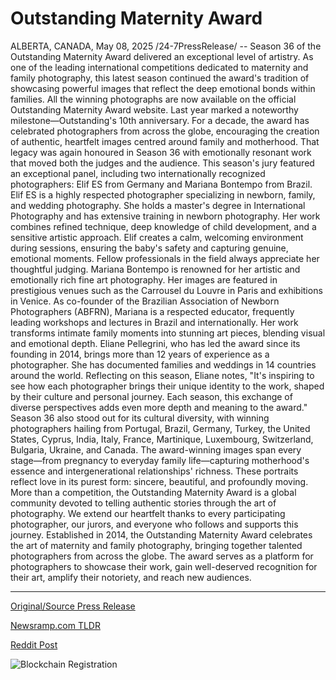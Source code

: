 # Outstanding Maternity Award

ALBERTA, CANADA, May 08, 2025 /24-7PressRelease/ -- Season 36 of the Outstanding Maternity Award delivered an exceptional level of artistry. As one of the leading international competitions dedicated to maternity and family photography, this latest season continued the award's tradition of showcasing powerful images that reflect the deep emotional bonds within families. All the winning photographs are now available on the official Outstanding Maternity Award website.  Last year marked a noteworthy milestone—Outstanding's 10th anniversary. For a decade, the award has celebrated photographers from across the globe, encouraging the creation of authentic, heartfelt images centred around family and motherhood.  That legacy was again honoured in Season 36 with emotionally resonant work that moved both the judges and the audience. This season's jury featured an exceptional panel, including two internationally recognized photographers: Elif ES from Germany and Mariana Bontempo from Brazil.  Elif ES is a highly respected photographer specializing in newborn, family, and wedding photography. She holds a master's degree in International Photography and has extensive training in newborn photography. Her work combines refined technique, deep knowledge of child development, and a sensitive artistic approach. Elif creates a calm, welcoming environment during sessions, ensuring the baby's safety and capturing genuine, emotional moments. Fellow professionals in the field always appreciate her thoughtful judging.  Mariana Bontempo is renowned for her artistic and emotionally rich fine art photography. Her images are featured in prestigious venues such as the Carrousel du Louvre in Paris and exhibitions in Venice. As co-founder of the Brazilian Association of Newborn Photographers (ABFRN), Mariana is a respected educator, frequently leading workshops and lectures in Brazil and internationally. Her work transforms intimate family moments into stunning art pieces, blending visual and emotional depth.  Eliane Pellegrini, who has led the award since its founding in 2014, brings more than 12 years of experience as a photographer. She has documented families and weddings in 14 countries around the world. Reflecting on this season, Eliane notes, "It's inspiring to see how each photographer brings their unique identity to the work, shaped by their culture and personal journey. Each season, this exchange of diverse perspectives adds even more depth and meaning to the award."  Season 36 also stood out for its cultural diversity, with winning photographers hailing from Portugal, Brazil, Germany, Turkey, the United States, Cyprus, India, Italy, France, Martinique, Luxembourg, Switzerland, Bulgaria, Ukraine, and Canada.  The award-winning images span every stage—from pregnancy to everyday family life—capturing motherhood's essence and intergenerational relationships' richness. These portraits reflect love in its purest form: sincere, beautiful, and profoundly moving. More than a competition, the Outstanding Maternity Award is a global community devoted to telling authentic stories through the art of photography. We extend our heartfelt thanks to every participating photographer, our jurors, and everyone who follows and supports this journey.  Established in 2014, the Outstanding Maternity Award celebrates the art of maternity and family photography, bringing together talented photographers from across the globe.  The award serves as a platform for photographers to showcase their work, gain well-deserved recognition for their art, amplify their notoriety, and reach new audiences. 

---

[Original/Source Press Release](https://www.24-7pressrelease.com/press-release/522566/outstanding-maternity-award)
                    

[Newsramp.com TLDR](https://newsramp.com/curated-news/outstanding-maternity-award-season-36-honors-emotional-family-photography/cd7b43ccf7ed908fc364c0a7d3f349fc) 

 



[Reddit Post](https://www.reddit.com/r/Lifestyle_Culture/comments/1khk3o1/outstanding_maternity_award_season_36_honors/) 



![Blockchain Registration](https://cdn.newsramp.app/24-7PressRelease/qrcode/255/8/boss_hFt.webp)